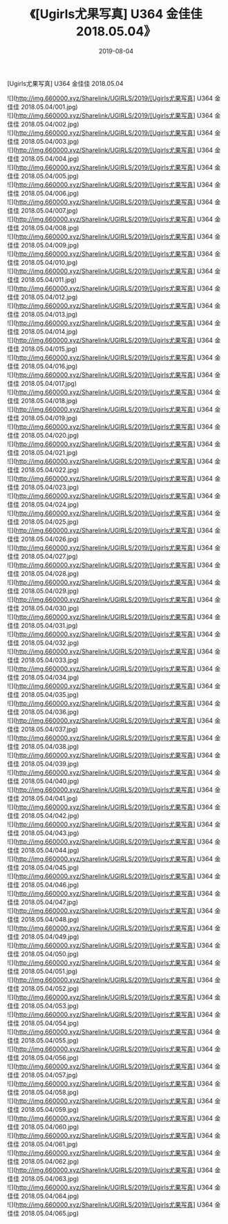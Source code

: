 ﻿---
layout: post
title:  《[Ugirls尤果写真] U364 金佳佳 2018.05.04》
date:   2019-08-04
img: http://img.660000.xyz/Sharelink/UGIRLS/2019/[Ugirls尤果写真] U364 金佳佳 2018.05.04/000.jpg
categories: [美女, 清纯, 唯美]
---

[Ugirls尤果写真] U364 金佳佳 2018.05.04

 ![](http://img.660000.xyz/Sharelink/UGIRLS/2019/[Ugirls尤果写真] U364 金佳佳 2018.05.04/001.jpg) <br>![](http://img.660000.xyz/Sharelink/UGIRLS/2019/[Ugirls尤果写真] U364 金佳佳 2018.05.04/002.jpg) <br>![](http://img.660000.xyz/Sharelink/UGIRLS/2019/[Ugirls尤果写真] U364 金佳佳 2018.05.04/003.jpg) <br>![](http://img.660000.xyz/Sharelink/UGIRLS/2019/[Ugirls尤果写真] U364 金佳佳 2018.05.04/004.jpg) <br>![](http://img.660000.xyz/Sharelink/UGIRLS/2019/[Ugirls尤果写真] U364 金佳佳 2018.05.04/005.jpg) <br>![](http://img.660000.xyz/Sharelink/UGIRLS/2019/[Ugirls尤果写真] U364 金佳佳 2018.05.04/006.jpg) <br>![](http://img.660000.xyz/Sharelink/UGIRLS/2019/[Ugirls尤果写真] U364 金佳佳 2018.05.04/007.jpg) <br>![](http://img.660000.xyz/Sharelink/UGIRLS/2019/[Ugirls尤果写真] U364 金佳佳 2018.05.04/008.jpg) <br>![](http://img.660000.xyz/Sharelink/UGIRLS/2019/[Ugirls尤果写真] U364 金佳佳 2018.05.04/009.jpg) <br>![](http://img.660000.xyz/Sharelink/UGIRLS/2019/[Ugirls尤果写真] U364 金佳佳 2018.05.04/010.jpg) <br>![](http://img.660000.xyz/Sharelink/UGIRLS/2019/[Ugirls尤果写真] U364 金佳佳 2018.05.04/011.jpg) <br>![](http://img.660000.xyz/Sharelink/UGIRLS/2019/[Ugirls尤果写真] U364 金佳佳 2018.05.04/012.jpg) <br>![](http://img.660000.xyz/Sharelink/UGIRLS/2019/[Ugirls尤果写真] U364 金佳佳 2018.05.04/013.jpg) <br>![](http://img.660000.xyz/Sharelink/UGIRLS/2019/[Ugirls尤果写真] U364 金佳佳 2018.05.04/014.jpg) <br>![](http://img.660000.xyz/Sharelink/UGIRLS/2019/[Ugirls尤果写真] U364 金佳佳 2018.05.04/015.jpg) <br>![](http://img.660000.xyz/Sharelink/UGIRLS/2019/[Ugirls尤果写真] U364 金佳佳 2018.05.04/016.jpg) <br>![](http://img.660000.xyz/Sharelink/UGIRLS/2019/[Ugirls尤果写真] U364 金佳佳 2018.05.04/017.jpg) <br>![](http://img.660000.xyz/Sharelink/UGIRLS/2019/[Ugirls尤果写真] U364 金佳佳 2018.05.04/018.jpg) <br>![](http://img.660000.xyz/Sharelink/UGIRLS/2019/[Ugirls尤果写真] U364 金佳佳 2018.05.04/019.jpg) <br>![](http://img.660000.xyz/Sharelink/UGIRLS/2019/[Ugirls尤果写真] U364 金佳佳 2018.05.04/020.jpg) <br>![](http://img.660000.xyz/Sharelink/UGIRLS/2019/[Ugirls尤果写真] U364 金佳佳 2018.05.04/021.jpg) <br>![](http://img.660000.xyz/Sharelink/UGIRLS/2019/[Ugirls尤果写真] U364 金佳佳 2018.05.04/022.jpg) <br>![](http://img.660000.xyz/Sharelink/UGIRLS/2019/[Ugirls尤果写真] U364 金佳佳 2018.05.04/023.jpg) <br>![](http://img.660000.xyz/Sharelink/UGIRLS/2019/[Ugirls尤果写真] U364 金佳佳 2018.05.04/024.jpg) <br>![](http://img.660000.xyz/Sharelink/UGIRLS/2019/[Ugirls尤果写真] U364 金佳佳 2018.05.04/025.jpg) <br>![](http://img.660000.xyz/Sharelink/UGIRLS/2019/[Ugirls尤果写真] U364 金佳佳 2018.05.04/026.jpg) <br>![](http://img.660000.xyz/Sharelink/UGIRLS/2019/[Ugirls尤果写真] U364 金佳佳 2018.05.04/027.jpg) <br>![](http://img.660000.xyz/Sharelink/UGIRLS/2019/[Ugirls尤果写真] U364 金佳佳 2018.05.04/028.jpg) <br>![](http://img.660000.xyz/Sharelink/UGIRLS/2019/[Ugirls尤果写真] U364 金佳佳 2018.05.04/029.jpg) <br>![](http://img.660000.xyz/Sharelink/UGIRLS/2019/[Ugirls尤果写真] U364 金佳佳 2018.05.04/030.jpg) <br>![](http://img.660000.xyz/Sharelink/UGIRLS/2019/[Ugirls尤果写真] U364 金佳佳 2018.05.04/031.jpg) <br>![](http://img.660000.xyz/Sharelink/UGIRLS/2019/[Ugirls尤果写真] U364 金佳佳 2018.05.04/032.jpg) <br>![](http://img.660000.xyz/Sharelink/UGIRLS/2019/[Ugirls尤果写真] U364 金佳佳 2018.05.04/033.jpg) <br>![](http://img.660000.xyz/Sharelink/UGIRLS/2019/[Ugirls尤果写真] U364 金佳佳 2018.05.04/034.jpg) <br>![](http://img.660000.xyz/Sharelink/UGIRLS/2019/[Ugirls尤果写真] U364 金佳佳 2018.05.04/035.jpg) <br>![](http://img.660000.xyz/Sharelink/UGIRLS/2019/[Ugirls尤果写真] U364 金佳佳 2018.05.04/036.jpg) <br>![](http://img.660000.xyz/Sharelink/UGIRLS/2019/[Ugirls尤果写真] U364 金佳佳 2018.05.04/037.jpg) <br>![](http://img.660000.xyz/Sharelink/UGIRLS/2019/[Ugirls尤果写真] U364 金佳佳 2018.05.04/038.jpg) <br>![](http://img.660000.xyz/Sharelink/UGIRLS/2019/[Ugirls尤果写真] U364 金佳佳 2018.05.04/039.jpg) <br>![](http://img.660000.xyz/Sharelink/UGIRLS/2019/[Ugirls尤果写真] U364 金佳佳 2018.05.04/040.jpg) <br>![](http://img.660000.xyz/Sharelink/UGIRLS/2019/[Ugirls尤果写真] U364 金佳佳 2018.05.04/041.jpg) <br>![](http://img.660000.xyz/Sharelink/UGIRLS/2019/[Ugirls尤果写真] U364 金佳佳 2018.05.04/042.jpg) <br>![](http://img.660000.xyz/Sharelink/UGIRLS/2019/[Ugirls尤果写真] U364 金佳佳 2018.05.04/043.jpg) <br>![](http://img.660000.xyz/Sharelink/UGIRLS/2019/[Ugirls尤果写真] U364 金佳佳 2018.05.04/044.jpg) <br>![](http://img.660000.xyz/Sharelink/UGIRLS/2019/[Ugirls尤果写真] U364 金佳佳 2018.05.04/045.jpg) <br>![](http://img.660000.xyz/Sharelink/UGIRLS/2019/[Ugirls尤果写真] U364 金佳佳 2018.05.04/046.jpg) <br>![](http://img.660000.xyz/Sharelink/UGIRLS/2019/[Ugirls尤果写真] U364 金佳佳 2018.05.04/047.jpg) <br>![](http://img.660000.xyz/Sharelink/UGIRLS/2019/[Ugirls尤果写真] U364 金佳佳 2018.05.04/048.jpg) <br>![](http://img.660000.xyz/Sharelink/UGIRLS/2019/[Ugirls尤果写真] U364 金佳佳 2018.05.04/049.jpg) <br>![](http://img.660000.xyz/Sharelink/UGIRLS/2019/[Ugirls尤果写真] U364 金佳佳 2018.05.04/050.jpg) <br>![](http://img.660000.xyz/Sharelink/UGIRLS/2019/[Ugirls尤果写真] U364 金佳佳 2018.05.04/051.jpg) <br>![](http://img.660000.xyz/Sharelink/UGIRLS/2019/[Ugirls尤果写真] U364 金佳佳 2018.05.04/052.jpg) <br>![](http://img.660000.xyz/Sharelink/UGIRLS/2019/[Ugirls尤果写真] U364 金佳佳 2018.05.04/053.jpg) <br>![](http://img.660000.xyz/Sharelink/UGIRLS/2019/[Ugirls尤果写真] U364 金佳佳 2018.05.04/054.jpg) <br>![](http://img.660000.xyz/Sharelink/UGIRLS/2019/[Ugirls尤果写真] U364 金佳佳 2018.05.04/055.jpg) <br>![](http://img.660000.xyz/Sharelink/UGIRLS/2019/[Ugirls尤果写真] U364 金佳佳 2018.05.04/056.jpg) <br>![](http://img.660000.xyz/Sharelink/UGIRLS/2019/[Ugirls尤果写真] U364 金佳佳 2018.05.04/057.jpg) <br>![](http://img.660000.xyz/Sharelink/UGIRLS/2019/[Ugirls尤果写真] U364 金佳佳 2018.05.04/058.jpg) <br>![](http://img.660000.xyz/Sharelink/UGIRLS/2019/[Ugirls尤果写真] U364 金佳佳 2018.05.04/059.jpg) <br>![](http://img.660000.xyz/Sharelink/UGIRLS/2019/[Ugirls尤果写真] U364 金佳佳 2018.05.04/060.jpg) <br>![](http://img.660000.xyz/Sharelink/UGIRLS/2019/[Ugirls尤果写真] U364 金佳佳 2018.05.04/061.jpg) <br>![](http://img.660000.xyz/Sharelink/UGIRLS/2019/[Ugirls尤果写真] U364 金佳佳 2018.05.04/062.jpg) <br>![](http://img.660000.xyz/Sharelink/UGIRLS/2019/[Ugirls尤果写真] U364 金佳佳 2018.05.04/063.jpg) <br>![](http://img.660000.xyz/Sharelink/UGIRLS/2019/[Ugirls尤果写真] U364 金佳佳 2018.05.04/064.jpg) <br>![](http://img.660000.xyz/Sharelink/UGIRLS/2019/[Ugirls尤果写真] U364 金佳佳 2018.05.04/065.jpg) <br>